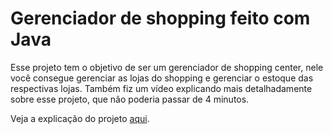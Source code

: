 # Gerenciador de shopping feito com Java

 Esse projeto tem o objetivo de ser um gerenciador de shopping center, nele você consegue gerenciar as lojas do shopping e gerenciar o estoque das respectivas lojas. Também fiz um vídeo explicando mais detalhadamente sobre esse projeto, que não poderia passar de 4 minutos.

Veja a explicação do projeto <a href="https://1drv.ms/u/s!Ak_NnfwdZoB0oodkkGsuJm4UmeP1mg?e=hEcyCd" target="_blank">aqui<a/>.
